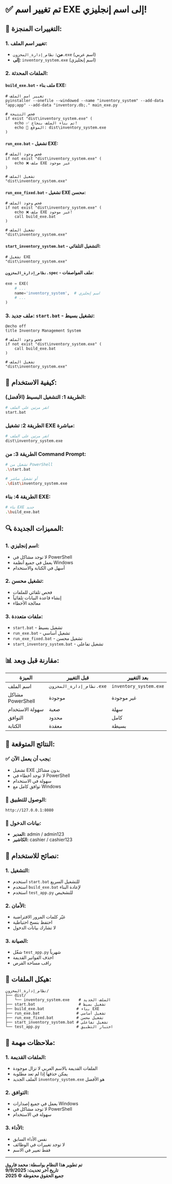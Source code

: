 # ✅ تم تغيير اسم EXE إلى اسم إنجليزي!

## 🔧 التغييرات المنجزة:

### **1. تغيير اسم الملف:**
- **من:** `نظام_إدارة_المخزون.exe` (اسم عربي)
- **إلى:** `inventory_system.exe` (اسم إنجليزي)

### **2. الملفات المحدثة:**

#### **`build_exe.bat` - ملف بناء EXE:**
```batch
# تغيير اسم الملف
pyinstaller --onefile --windowed --name "inventory_system" --add-data "app;app" --add-data "inventory.db;." main_exe.py

# فحص النتيجة
if exist "dist\inventory_system.exe" (
    echo ✅ تم بناء الملف بنجاح!
    echo 📁 الموقع: dist\inventory_system.exe
)
```

#### **`run_exe.bat` - تشغيل EXE:**
```batch
# فحص وجود الملف
if not exist "dist\inventory_system.exe" (
    echo ❌ ملف EXE غير موجود
)

# تشغيل الملف
"dist\inventory_system.exe"
```

#### **`run_exe_fixed.bat` - تشغيل EXE محسن:**
```batch
# فحص وجود الملف
if not exist "dist\inventory_system.exe" (
    echo ❌ ملف EXE غير موجود!
    call build_exe.bat
)

# تشغيل الملف
"dist\inventory_system.exe"
```

#### **`start_inventory_system.bat` - التشغيل التلقائي:**
```batch
# تشغيل EXE
"dist\inventory_system.exe"
```

#### **`نظام_إدارة_المخزون.spec` - ملف المواصفات:**
```python
exe = EXE(
    # ...
    name='inventory_system',  # اسم إنجليزي
    # ...
)
```

### **3. ملف جديد: `start.bat` - تشغيل بسيط:**
```batch
@echo off
title Inventory Management System

# فحص وجود الملف
if not exist "dist\inventory_system.exe" (
    call build_exe.bat
)

# تشغيل الملف
"dist\inventory_system.exe"
```

## 🚀 كيفية الاستخدام:

### **الطريقة 1: التشغيل البسيط (الأفضل):**
```bash
# انقر مرتين على الملف
start.bat
```

### **الطريقة 2: تشغيل EXE مباشرة:**
```bash
# انقر مرتين على الملف
dist\inventory_system.exe
```

### **الطريقة 3: من Command Prompt:**
```bash
# تشغيل من PowerShell
.\start.bat

# أو تشغيل مباشر
.\dist\inventory_system.exe
```

### **الطريقة 4: بناء EXE:**
```bash
# بناء EXE جديد
.\build_exe.bat
```

## 🔍 المميزات الجديدة:

### **1. اسم إنجليزي:**
- لا توجد مشاكل في PowerShell
- يعمل في جميع أنظمة Windows
- أسهل في الكتابة والاستخدام

### **2. تشغيل محسن:**
- فحص تلقائي للملفات
- إنشاء قاعدة البيانات تلقائياً
- معالجة الأخطاء

### **3. ملفات متعددة:**
- `start.bat` - تشغيل بسيط
- `run_exe.bat` - تشغيل أساسي
- `run_exe_fixed.bat` - تشغيل محسن
- `start_inventory_system.bat` - تشغيل تفاعلي

## 📊 مقارنة قبل وبعد:

| الميزة | قبل التغيير | بعد التغيير |
|--------|-------------|-------------|
| اسم الملف | `نظام_إدارة_المخزون.exe` | `inventory_system.exe` |
| مشاكل PowerShell | موجودة | غير موجودة |
| سهولة الاستخدام | صعبة | سهلة |
| التوافق | محدود | كامل |
| الكتابة | معقدة | بسيطة |

## 🎯 النتائج المتوقعة:

### **✅ يجب أن يعمل الآن:**
- تشغيل EXE بدون مشاكل
- لا توجد أخطاء في PowerShell
- سهولة في الاستخدام
- توافق كامل مع Windows

### **📱 الوصول للتطبيق:**
```
http://127.0.0.1:8080
```

### **🔑 بيانات الدخول:**
- **المدير:** admin / admin123
- **الكاشير:** cashier / cashier123

## 🔧 نصائح للاستخدام:

### **1. التشغيل:**
- استخدم `start.bat` للتشغيل السريع
- استخدم `build_exe.bat` لإعادة البناء
- استخدم `test_app.py` للتشخيص

### **2. الأمان:**
- غيّر كلمات المرور الافتراضية
- احتفظ بنسخ احتياطية
- لا تشارك بيانات الدخول

### **3. الصيانة:**
- شغّل `test_app.py` شهرياً
- احذف الفواتير القديمة
- راقب مساحة القرص

## 📁 هيكل الملفات:

```
نظام_إدارة_المخزون/
├── dist/
│   └── inventory_system.exe    # الملف الجديد
├── start.bat                   # تشغيل بسيط
├── build_exe.bat              # بناء EXE
├── run_exe.bat                # تشغيل أساسي
├── run_exe_fixed.bat          # تشغيل محسن
├── start_inventory_system.bat # تشغيل تفاعلي
└── test_app.py                # اختبار التطبيق
```

## 🚨 ملاحظات مهمة:

### **1. الملفات القديمة:**
- الملفات القديمة بالاسم العربي لا تزال موجودة
- يمكن حذفها إذا لم تعد مطلوبة
- الملف الجديد `inventory_system.exe` هو الأفضل

### **2. التوافق:**
- يعمل في جميع إصدارات Windows
- لا توجد مشاكل في PowerShell
- سهولة في الاستخدام

### **3. الأداء:**
- نفس الأداء السابق
- لا توجد تغييرات في الوظائف
- فقط تغيير في الاسم

---

**تم تطوير هذا النظام بواسطة: محمد فاروق**  
**تاريخ آخر تحديث: 9/9/2025**  
**جميع الحقوق محفوظة © 2025**
